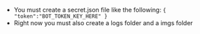 * You must create a secret.json file like the following:
`
{
  "token":"BOT_TOKEN_KEY_HERE"
}
`
* Right now you must also create a logs folder and a imgs folder

